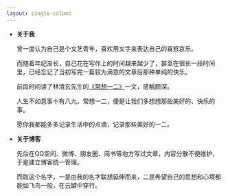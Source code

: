 ```yaml
---
layout: single-column
---
```


- **关于我**

  曾一度认为自己是个文艺青年，喜欢用文字来表达自己的喜怒哀乐。

  而随着年纪渐长，自己花在写作上的时间越来越少了，甚至在很长一段时间里，已经忘记了当初写完一篇较为满意的文章后那种单纯的快乐。

  前段时间读了林清玄先生的[《常想一二》](http://www.360doc.com/content/14/0114/09/7593597_345133202.shtml)一文，感触颇深。

  人生不如意事十有八九，常想一二，便是让我们多想想那些美好的、快乐的事。

  愿你我都能多多记录生活中的点滴，记录那些美好的一二。

- **关于博客**

  先后在QQ空间、微博、朋友圈、简书等地方写过文章，内容分散不便维护，于是建立博客统一管理。

  而取这个名字，一是由我的名字联想延伸而来，二是希望自己的思想和心境都能如飞鸟一般，在云罅中穿行。


